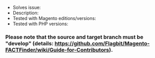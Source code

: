 - Solves issue: 
- Description: 
- Tested with Magento editions/versions: 
- Tested with PHP versions: 

### Please note that the source and target branch must be "develop" (details: https://github.com/Flagbit/Magento-FACTFinder/wiki/Guide-for-Contributors).